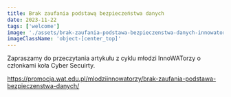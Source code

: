```yaml
---
title: Brak zaufania podstawą bezpieczeństwa danych
date: 2023-11-22
tags: ['welcome']
image: './assets/brak-zaufania-podstawa-bezpieczenstwa-danych-innowatorzy/article-hero.jpg'
imageClassName: 'object-[center_top]'
---
```


Zapraszamy do przeczytania artykułu z cyklu młodzi InnoWATorzy o członkami koła Cyber Secuirty.

https://promocja.wat.edu.pl/mlodziinnowatorzy/brak-zaufania-podstawa-bezpieczenstwa-danych/